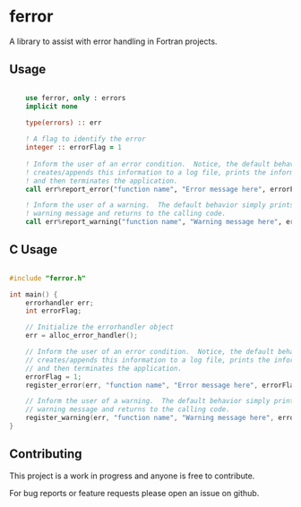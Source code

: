 # ferror
A library to assist with error handling in Fortran projects.

## Usage

```fortran

    use ferror, only : errors
    implicit none
    
    type(errors) :: err

    ! A flag to identify the error
    integer :: errorFlag = 1
    
    ! Inform the user of an error condition.  Notice, the default behavior
    ! creates/appends this information to a log file, prints the information,
    ! and then terminates the application.
    call err%report_error("function name", "Error message here", errorFlag)

    ! Inform the user of a warning.  The default behavior simply prints a 
    ! warning message and returns to the calling code.
    call err%report_warning("function name", "Warning message here", errorFlag)

```

## C Usage
```c

#include "ferror.h"

int main() {
    errorhandler err;
    int errorFlag;

    // Initialize the errorhandler object
    err = alloc_error_handler();

    // Inform the user of an error condition.  Notice, the default behavior
    // creates/appends this information to a log file, prints the information,
    // and then terminates the application.
    errorFlag = 1;
    register_error(err, "function name", "Error message here", errorFlag);

    // Inform the user of a warning.  The default behavior simply prints a 
    // warning message and returns to the calling code.
    register_warning(err, "function name", "Warning message here", errorFlag);
}

```

## Contributing
This project is a work in progress and anyone is free to contribute.

For bug reports or feature requests please open an issue on github.
